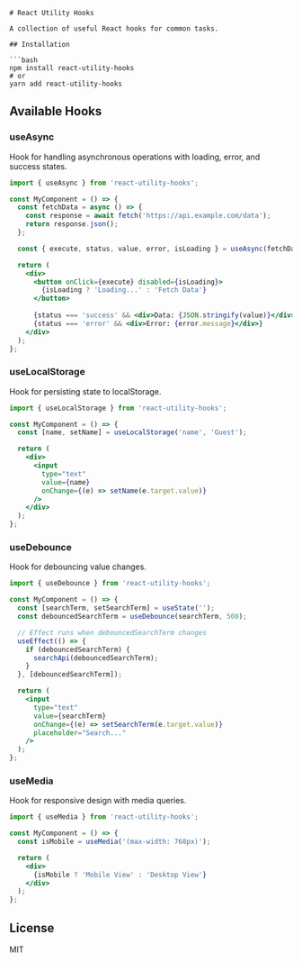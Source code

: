 ```
# React Utility Hooks

A collection of useful React hooks for common tasks.

## Installation

```bash
npm install react-utility-hooks
# or
yarn add react-utility-hooks
```

## Available Hooks

### useAsync

Hook for handling asynchronous operations with loading, error, and success states.

```jsx
import { useAsync } from 'react-utility-hooks';

const MyComponent = () => {
  const fetchData = async () => {
    const response = await fetch('https://api.example.com/data');
    return response.json();
  };

  const { execute, status, value, error, isLoading } = useAsync(fetchData);

  return (
    <div>
      <button onClick={execute} disabled={isLoading}>
        {isLoading ? 'Loading...' : 'Fetch Data'}
      </button>
      
      {status === 'success' && <div>Data: {JSON.stringify(value)}</div>}
      {status === 'error' && <div>Error: {error.message}</div>}
    </div>
  );
};
```

### useLocalStorage

Hook for persisting state to localStorage.

```jsx
import { useLocalStorage } from 'react-utility-hooks';

const MyComponent = () => {
  const [name, setName] = useLocalStorage('name', 'Guest');

  return (
    <div>
      <input
        type="text"
        value={name}
        onChange={(e) => setName(e.target.value)}
      />
    </div>
  );
};
```

### useDebounce

Hook for debouncing value changes.

```jsx
import { useDebounce } from 'react-utility-hooks';

const MyComponent = () => {
  const [searchTerm, setSearchTerm] = useState('');
  const debouncedSearchTerm = useDebounce(searchTerm, 500);

  // Effect runs when debouncedSearchTerm changes
  useEffect(() => {
    if (debouncedSearchTerm) {
      searchApi(debouncedSearchTerm);
    }
  }, [debouncedSearchTerm]);

  return (
    <input
      type="text"
      value={searchTerm}
      onChange={(e) => setSearchTerm(e.target.value)}
      placeholder="Search..."
    />
  );
};
```

### useMedia

Hook for responsive design with media queries.

```jsx
import { useMedia } from 'react-utility-hooks';

const MyComponent = () => {
  const isMobile = useMedia('(max-width: 768px)');

  return (
    <div>
      {isMobile ? 'Mobile View' : 'Desktop View'}
    </div>
  );
};
```

## License

MIT
```
